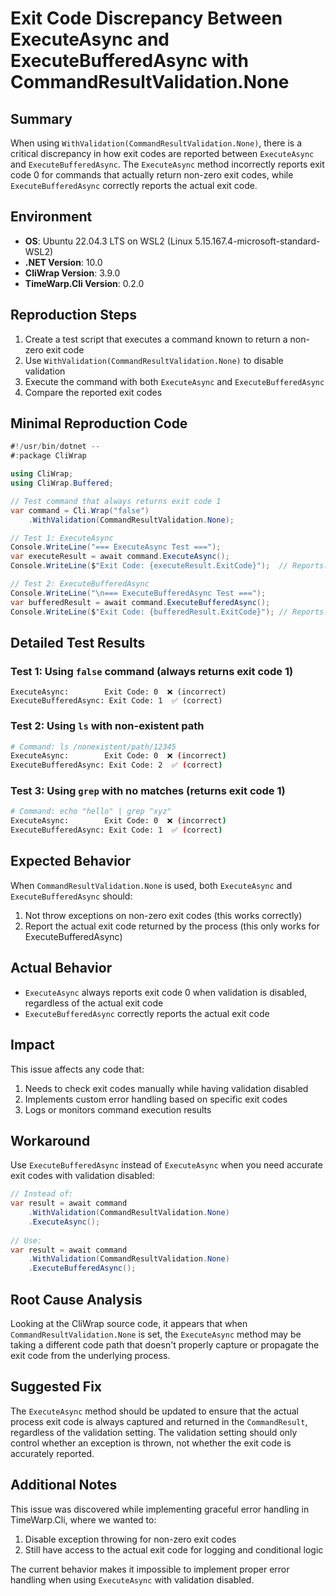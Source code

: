 # Exit Code Discrepancy Between ExecuteAsync and ExecuteBufferedAsync with CommandResultValidation.None

## Summary

When using `WithValidation(CommandResultValidation.None)`, there is a critical discrepancy in how exit codes are reported between `ExecuteAsync` and `ExecuteBufferedAsync`. The `ExecuteAsync` method incorrectly reports exit code 0 for commands that actually return non-zero exit codes, while `ExecuteBufferedAsync` correctly reports the actual exit code.

## Environment

- **OS**: Ubuntu 22.04.3 LTS on WSL2 (Linux 5.15.167.4-microsoft-standard-WSL2)
- **.NET Version**: 10.0
- **CliWrap Version**: 3.9.0
- **TimeWarp.Cli Version**: 0.2.0

## Reproduction Steps

1. Create a test script that executes a command known to return a non-zero exit code
2. Use `WithValidation(CommandResultValidation.None)` to disable validation
3. Execute the command with both `ExecuteAsync` and `ExecuteBufferedAsync`
4. Compare the reported exit codes

## Minimal Reproduction Code

```csharp
#!/usr/bin/dotnet --
#:package CliWrap

using CliWrap;
using CliWrap.Buffered;

// Test command that always returns exit code 1
var command = Cli.Wrap("false")
    .WithValidation(CommandResultValidation.None);

// Test 1: ExecuteAsync
Console.WriteLine("=== ExecuteAsync Test ===");
var executeResult = await command.ExecuteAsync();
Console.WriteLine($"Exit Code: {executeResult.ExitCode}");  // Reports: 0 (INCORRECT)

// Test 2: ExecuteBufferedAsync  
Console.WriteLine("\n=== ExecuteBufferedAsync Test ===");
var bufferedResult = await command.ExecuteBufferedAsync();
Console.WriteLine($"Exit Code: {bufferedResult.ExitCode}"); // Reports: 1 (CORRECT)
```

## Detailed Test Results

### Test 1: Using `false` command (always returns exit code 1)

```
ExecuteAsync:        Exit Code: 0  ❌ (incorrect)
ExecuteBufferedAsync: Exit Code: 1  ✅ (correct)
```

### Test 2: Using `ls` with non-existent path

```bash
# Command: ls /nonexistent/path/12345
ExecuteAsync:        Exit Code: 0  ❌ (incorrect) 
ExecuteBufferedAsync: Exit Code: 2  ✅ (correct)
```

### Test 3: Using `grep` with no matches (returns exit code 1)

```bash
# Command: echo "hello" | grep "xyz"
ExecuteAsync:        Exit Code: 0  ❌ (incorrect)
ExecuteBufferedAsync: Exit Code: 1  ✅ (correct)
```

## Expected Behavior

When `CommandResultValidation.None` is used, both `ExecuteAsync` and `ExecuteBufferedAsync` should:
1. Not throw exceptions on non-zero exit codes (this works correctly)
2. Report the actual exit code returned by the process (this only works for ExecuteBufferedAsync)

## Actual Behavior

- `ExecuteAsync` always reports exit code 0 when validation is disabled, regardless of the actual exit code
- `ExecuteBufferedAsync` correctly reports the actual exit code

## Impact

This issue affects any code that:
1. Needs to check exit codes manually while having validation disabled
2. Implements custom error handling based on specific exit codes
3. Logs or monitors command execution results

## Workaround

Use `ExecuteBufferedAsync` instead of `ExecuteAsync` when you need accurate exit codes with validation disabled:

```csharp
// Instead of:
var result = await command
    .WithValidation(CommandResultValidation.None)
    .ExecuteAsync();
    
// Use:
var result = await command
    .WithValidation(CommandResultValidation.None)
    .ExecuteBufferedAsync();
```

## Root Cause Analysis

Looking at the CliWrap source code, it appears that when `CommandResultValidation.None` is set, the `ExecuteAsync` method may be taking a different code path that doesn't properly capture or propagate the exit code from the underlying process.

## Suggested Fix

The `ExecuteAsync` method should be updated to ensure that the actual process exit code is always captured and returned in the `CommandResult`, regardless of the validation setting. The validation setting should only control whether an exception is thrown, not whether the exit code is accurately reported.

## Additional Notes

This issue was discovered while implementing graceful error handling in TimeWarp.Cli, where we wanted to:
1. Disable exception throwing for non-zero exit codes
2. Still have access to the actual exit code for logging and conditional logic

The current behavior makes it impossible to implement proper error handling when using `ExecuteAsync` with validation disabled.